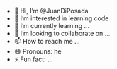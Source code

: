- 👋 Hi, I’m @JuanDiPosada
- 👀 I’m interested in learning code
- 🌱 I’m currently learning ...
- 💞️ I’m looking to collaborate on ...
- 📫 How to reach me ...
- 😄 Pronouns: he
- ⚡ Fun fact: ...

<!---
JuanDiPosada/JuanDiPosada is a ✨ special ✨ repository because its `README.md` (this file) appears on your GitHub profile.
You can click the Preview link to take a look at your changes.
--->
